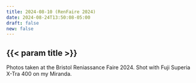 ```yaml
---
title: 2024-08-10 (RenFaire 2024)
date: 2024-08-24T13:50:08-05:00
draft: false
new: false
---
```


## {{< param title >}}

Photos taken at the Bristol Reniassance Faire 2024. Shot with Fuji Superia X-Tra 400 on my Miranda.

